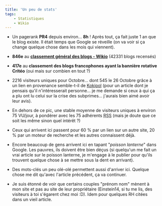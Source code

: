 ```yaml
---
title: 'Un peu de stats'
tags:
    - Statistiques
    - Wikio
---
```


-   Un pagerank **PR4** depuis environ… **8h** ! Après tout, ça fait juste 1 an
    que le blog existe. Il était temps que Google se réveille (on va voir si ça
    change quelque chose dans les mois qui viennent).</p>

-   **846e** au **[classement général des blogs - Wikio](http://www.wikio.fr/)**
    (42331 blogs recensés)

-   **417e** au **classement des blogs francophones ayant la bannière rotative
    Critéo** (oui mais sur combien en tout ?)

-   2216 visiteurs uniques pour Octobre… dont 545 le 26 Octobre grâce à un lien
    en provenance semble-t-il de [Kokipol](http://www.kopikol.net/?id=34147)
    (pour un article dont je pensais qu'il n'intéresserait personne… je me
    demande si ceux à qui ça a plu ont lu celui sur la crise des subprimes…
    j'aurais bien aimé avoir leur avis).

-   En dehors de ce pic, une stable moyenne de visiteurs uniques à environ 75
    VU/jour, à pondérer avec les 75 adhérents
    <abbr title="Really Simple Syndication" lang="en">RSS</abbr> (mais je doute
    que ce soit les même sinon quel intérêt ?)

-   Ceux qui arrivent ici passent pour 60 % par un lien sur un autre site, 20 %
    par un moteur de recherche et les autres connaissent déjà.

-   Encore beaucoup de gens arrivent ici en tapant &quot;_poisson
    lanterne_&quot; dans Google. Les pauvres, ils doivent être bien déçus (si
    quelqu'un me fait un vrai article sur le poisson lanterne, je m'engage à le
    publier pour qu'ils trouvent quelque chose à se mettre sous la dent en
    arrivant).

-   Des mots-clés un peu olé-olé permettent aussi d'arriver ici. Quelque chose
    me dit qu'avec l'article précédent, ça va continuer.

-   Je suis étonné de voir que certains couples &quot;prénom nom&quot; mènent à
    mon site et pas au site de leur propriétaire (Einstein14, si tu me lis, des
    visiteurs à toi s'égarent chez moi :D). Idem pour quelques RH citées dans un
    vieil article.
